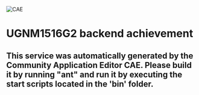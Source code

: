 ![CAE](https://github.com/CAE-Community-Application-Editor/microservice-UGNM1516G2-backend-achievement/blob/master/img/logo.png)  

UGNM1516G2 backend achievement
===================


This service was automatically generated by the Community Application Editor CAE. Please build it by running "ant" and run it by executing the start scripts located in the 'bin' folder.
---------------
